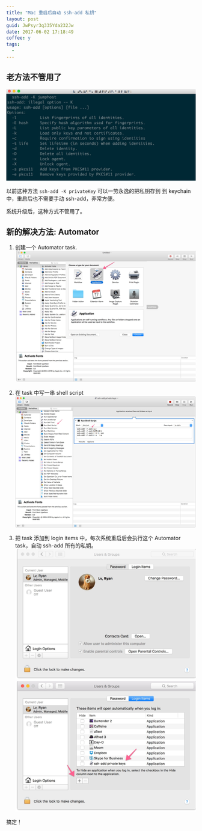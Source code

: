 ```yaml
---
title: "Mac 重启后自动 ssh-add 私钥"
layout: post
guid: JwPsyr3q335Yda232Jw
date: 2017-06-02 17:18:49
coffee: y
tags:
  - 
---
```


## 老方法不管用了

![](/media/files/2017-06-02-ssh-add.jpeg)

以前这种方法 `ssh-add -K privateKey` 可以一劳永逸的把私钥存到 到 keychain 中，重启后也不需要手动 ssh-add，非常方便。

系统升级后，这种方式不管用了。

## 新的解决方法: Automator

1. 创建一个 Automator task.
		![](/media/files/2017-06-02-step1.jpeg)

2. 在 task 中写一串 shell script
		![](/media/files/2017-06-02-step2.jpeg)

3. 把 task 添加到 login items 中，每次系统重启后会执行这个 Automator task，自动 ssh-add 所有的私钥。
		![](/media/files/2017-06-02-step3.jpeg)
		![](/media/files/2017-06-02-step4.jpeg)


搞定！


